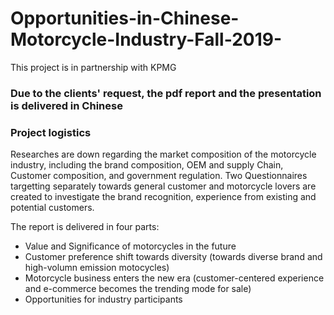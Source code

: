# Opportunities-in-Chinese-Motorcycle-Industry-Fall-2019-
This project is in partnership with KPMG

### Due to the clients' request, the pdf report and the presentation is delivered in Chinese

### Project logistics

Researches are down regarding the market composition of the motorcycle industry, including the brand composition, OEM and supply Chain, Customer composition, and government regulation. Two Questionnaires targetting separately towards general customer and motorcycle lovers are created to investigate the brand recognition, experience from existing and potential customers.

The report is delivered in four parts:
* Value and Significance of motorcycles in the future
* Customer preference shift towards diversity (towards diverse brand and high-volumn emission motocycles)
* Motorcycle business enters the new era (customer-centered experience and e-commerce becomes the trending mode for sale)
* Opportunities for industry participants

